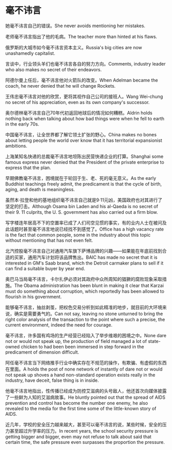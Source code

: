 # 毫不讳言

<p><span class="chinese">她毫不讳言自己的错误。</span><span class="english">She never avoids mentioning her mistakes.</span></p>

<p><span class="chinese">老师毫不讳言指出了他的毛病。</span><span class="english">The teacher more than hinted at his flaws.</span></p>

<p><span class="chinese">俄罗斯的大城市如今毫不讳言资本主义。</span><span class="english">Russia's big cities are now unashamedly capitalist.</span></p>

<p><span class="chinese">言谈中，行业领头羊们也毫不讳言各自的努力方向。</span><span class="english">Comments, industry leader who also makes no secret of their endeavors.</span></p>

<p><span class="chinese">阿德尔曼上任后，毫不讳言他对火箭队的改变。</span><span class="english">When Adelman became the coach, he never denied that he will change Rockets.</span></p>

<p><span class="chinese">王伟忠毫不讳言对他的欣赏，更将其视作自己公司的接班人。</span><span class="english">Wang Wei-chung no secret of his appreciation, even as its own company's successor.</span></p>

<p><span class="chinese">奥尔德林毫不讳言自己70年代初返回地球后的情况如何糟糕。</span><span class="english">Aldrin holds nothing back when talking about how bad things were when he fell to earth in the early 70s.</span></p>

<p><span class="chinese">中国毫不讳言，让全世界都了解它领土扩张的野心。</span><span class="english">China makes no bones about letting people the world over know that it has territorial expansionist ambitions.</span></p>

<p><span class="chinese">上海某知名快递的总裁毫不讳言地坦陈出民营快递企业的打算。</span><span class="english">Shanghai some famous express never denied that the President of the private enterprise to express that the plan.</span></p>

<p><span class="chinese">早期佛教毫不讳言，困境就在于轮回于生、老、死的毫无意义。</span><span class="english">As the early Buddhist teachings freely admit, the predicament is that the cycle of birth, aging, and death is meaningless.</span></p>

<p><span class="chinese">虽然本·拉登和他的基地组织毫不讳言自己就是9·11元凶，美国政府也对其进行了坚定的打击。</span><span class="english">Although Osama bin Laden and his al-Qaeda is no secret of their 9. 11 culprits, the U. S. government has also carried out a firm blow.</span></p>

<p><span class="chinese">写字楼连年居高不下的空置率已成了人们司空见惯的事实，有的业内人士在被问及此话题时甚至毫不讳言地说已经找不到感觉了。</span><span class="english">Office has a high vacancy rate is the fact that common people, some in the industry about this topic without mentioning that has not even felt.</span></p>

<p><span class="chinese">北汽控股毫不讳言自己对通用汽车旗下萨博品牌的兴趣——如果能在年底前找到合适的买家，通用汽车计划将该品牌售出。</span><span class="english">BAIC has made no secret that it is interested in GM's Saab brand, which the Detroit carmaker plans to sell if it can find a  suitable buyer by year end.</span></p>

<p><span class="chinese">奥巴马当局毫不讳言，卡尔扎伊必须对其政府中众所周知的猖獗的腐败现象采取措施。</span><span class="english">The Obama administration has been blunt in making it clear that Karzai must do something about corruption, which reportedly has been allowed to flourish in his government.</span></p>

<p><span class="chinese">能够毫不讳言，抽丝剥茧，把权色交易分析到如此精准的地步，就目前的大环境来说，确实是需要勇气的。</span><span class="english">Can not say, leaving no stone unturned to bring the right color analysis of the transaction to the point where such a precise, the current environment, indeed the need for courage.</span></p>

<p><span class="chinese">毫不讳言，许多国有鸡场的生产经营已经陷入了举步维艰的困境之中。</span><span class="english">None dare not or would not speak up, the production of field managed a lot of state-owned chicken to had been been immersed in step forward in the predicament of dimension difficult.</span></p>

<p><span class="chinese">阿任毫不讳言当下网络推手行业中确实存在不规范的操作，有欺骗、有虚假的东西在里面。</span><span class="english">A holds the post of none network of instantly of dare not or would not speak up shoves a hand non-standard operation exists really in the industry, have deceit, false thing is in inside.</span></p>

<p><span class="chinese">他毫不讳言地指出，性传播已经成为防控艾滋病的头号敌人，他还首次向媒体披露了一些鲜为人知的艾滋病故事。</span><span class="english">He bluntly pointed out that the spread of AIDS prevention and control has become the number one enemy, he also revealed to the media for the first time some of the little-known story of AIDS.</span></p>

<p><span class="chinese">近几年，学校的安全压力越来越大，甚至可以毫不讳言的说，某些时候，安全的压力甚至超过升学率的压力。</span><span class="english">In recent years, the school security pressure is getting bigger and bigger, even may not refuse to talk about said that certain time, the safe pressure even surpasses the proportion the pressure.</span></p>

